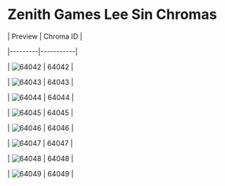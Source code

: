# Zenith Games Lee Sin Chromas


| Preview | Chroma ID |

|---------|-----------|

| ![64042](https://raw.communitydragon.org/latest/plugins/rcp-be-lol-game-data/global/default/v1/champion-chroma-images/64/64042.png) | 64042 |

| ![64043](https://raw.communitydragon.org/latest/plugins/rcp-be-lol-game-data/global/default/v1/champion-chroma-images/64/64043.png) | 64043 |

| ![64044](https://raw.communitydragon.org/latest/plugins/rcp-be-lol-game-data/global/default/v1/champion-chroma-images/64/64044.png) | 64044 |

| ![64045](https://raw.communitydragon.org/latest/plugins/rcp-be-lol-game-data/global/default/v1/champion-chroma-images/64/64045.png) | 64045 |

| ![64046](https://raw.communitydragon.org/latest/plugins/rcp-be-lol-game-data/global/default/v1/champion-chroma-images/64/64046.png) | 64046 |

| ![64047](https://raw.communitydragon.org/latest/plugins/rcp-be-lol-game-data/global/default/v1/champion-chroma-images/64/64047.png) | 64047 |

| ![64048](https://raw.communitydragon.org/latest/plugins/rcp-be-lol-game-data/global/default/v1/champion-chroma-images/64/64048.png) | 64048 |

| ![64049](https://raw.communitydragon.org/latest/plugins/rcp-be-lol-game-data/global/default/v1/champion-chroma-images/64/64049.png) | 64049 |